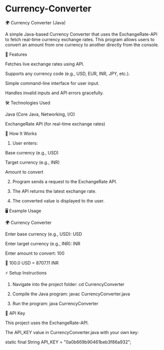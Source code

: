 # Currency-Converter
🌍 Currency Converter (Java)

A simple Java-based Currency Converter that uses the ExchangeRate-API to fetch real-time currency exchange rates.
This program allows users to convert an amount from one currency to another directly from the console.

🚀 Features

Fetches live exchange rates using API.

Supports any currency code (e.g., USD, EUR, INR, JPY, etc.).

Simple command-line interface for user input.

Handles invalid inputs and API errors gracefully.


🛠 Technologies Used

Java (Core Java, Networking, I/O)

ExchangeRate API (for real-time exchange rates)


📌 How It Works

1. User enters:

Base currency (e.g., USD)

Target currency (e.g., INR)

Amount to convert

2. Program sends a request to the ExchangeRate API.

3. The API returns the latest exchange rate.

4. The converted value is displayed to the user.


🖥 Example Usage

🌍 Currency Converter

Enter base currency (e.g., USD): USD

Enter target currency (e.g., INR): INR

Enter amount to convert: 100

💱 100.0 USD = 8707.11 INR

⚡ Setup Instructions

1. Navigate into the project folder: cd CurrencyConverter

2. Compile the Java program: javac CurrencyConverter.java

3. Run the program: java CurrencyConverter

🔑 API Key

This project uses the ExchangeRate-API.

The API_KEY value in CurrencyConverter.java with your own key:

static final String API_KEY = "0a0b669b90461beb3f86a932";
